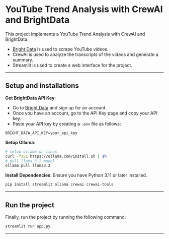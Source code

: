 # YouTube Trend Analysis with CrewAI and BrightData

This project implements a YouTube Trend Analysis with CrewAI and BrightData.
- [Bright Data](https://brdta.com/dailydoseofds) is used to scrape YouTube videos.
- CrewAI is used to analyze the transcripts of the videos and generate a summary.
- Streamlit is used to create a web interface for the project.


---
## Setup and installations

**Get BrightData API Key**:
- Go to [Bright Data](https://brdta.com/dailydoseofds) and sign up for an account.
- Once you have an account, go to the API Key page and copy your API key.
- Paste your API key by creating a `.env` file as follows:

```
BRIGHT_DATA_API_KEY=your_api_key
```

**Setup Ollama**:
   ```bash
   # setup ollama on linux 
   curl -fsSL https://ollama.com/install.sh | sh
   # pull llama 3.2 model
   ollama pull llama3.2 
   ```


**Install Dependencies**:
   Ensure you have Python 3.11 or later installed.
   ```bash
   pip install streamlit ollama crewai crewai-tools
   ```

---

## Run the project

Finally, run the project by running the following command:

```bash
streamlit run app.py
```



---

